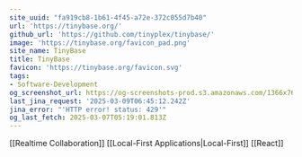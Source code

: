 ```yaml
---
site_uuid: "fa919cb8-1b61-4f45-a72e-372c055d7b40"
url: 'https://tinybase.org/'
github_url: 'https://github.com/tinyplex/tinybase/'
image: 'https://tinybase.org/favicon_pad.png'
site_name: TinyBase
title: TinyBase
favicon: 'https://tinybase.org/favicon.svg'
tags:
- Software-Development
og_screenshot_url: https://og-screenshots-prod.s3.amazonaws.com/1366x768/80/false/9acff6219921c86ad1e6c3aa03103f7ab99b25bec2d7f0e0b983e3960a7193d2.jpeg
last_jina_request: '2025-03-09T06:45:12.242Z'
jina_error: "'HTTP error! status: 429'"
og_last_fetch: 2025-03-07T05:19:01.813Z
---
```


[[Realtime Collaboration]]
[[Local-First Applications|Local-First]]
[[React]]
